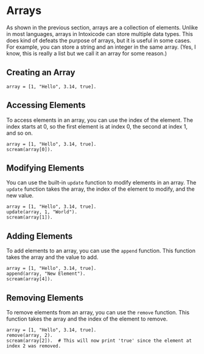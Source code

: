 # Arrays
As shown in the previous section, arrays are a collection of elements. Unlike in most languages, arrays in Intoxicode can store multiple data types. This does kind of defeats the purpose of arrays, but it is useful in some cases. For example, you can store a string and an integer in the same array. (Yes, I know, this is really a list but we call it an array for some reason.)

## Creating an Array
```intox
array = [1, "Hello", 3.14, true].
```

## Accessing Elements
To access elements in an array, you can use the index of the element. The index starts at 0, so the first element is at index 0, the second at index 1, and so on.

```intox
array = [1, "Hello", 3.14, true].
scream(array[0]).
```

## Modifying Elements
You can use the built-in `update` function to modify elements in an array. The `update` function takes the array, the index of the element to modify, and the new value.

```intox
array = [1, "Hello", 3.14, true].
update(array, 1, "World").
scream(array[1]).
```

## Adding Elements
To add elements to an array, you can use the `append` function. This function takes the array and the value to add.

```intox
array = [1, "Hello", 3.14, true].
append(array, "New Element").
scream(array[4]).
```

## Removing Elements
To remove elements from an array, you can use the `remove` function. This function takes the array and the index of the element to remove.

```intox
array = [1, "Hello", 3.14, true].
remove(array, 2).
scream(array[2]).  # This will now print 'true' since the element at index 2 was removed.
```

